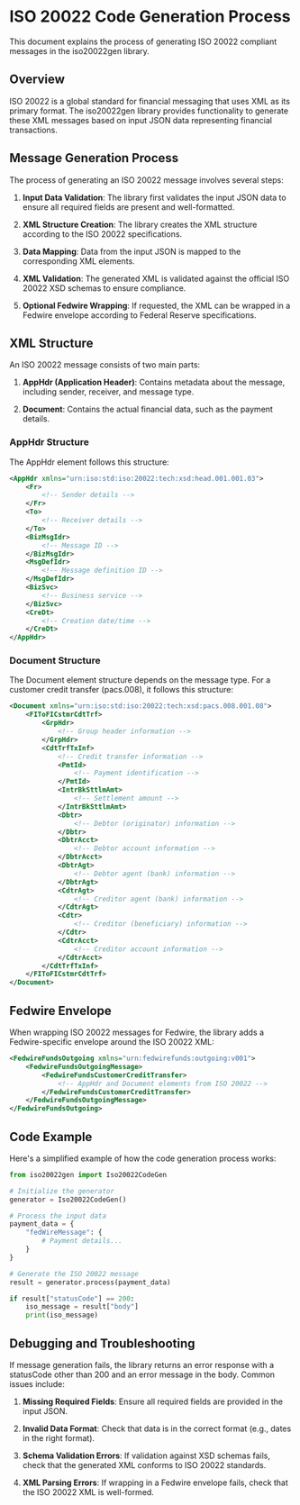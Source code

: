 # ISO 20022 Code Generation Process

This document explains the process of generating ISO 20022 compliant messages in the iso20022gen library.

## Overview

ISO 20022 is a global standard for financial messaging that uses XML as its primary format. The iso20022gen library provides functionality to generate these XML messages based on input JSON data representing financial transactions.

## Message Generation Process

The process of generating an ISO 20022 message involves several steps:

1. **Input Data Validation**: The library first validates the input JSON data to ensure all required fields are present and well-formatted.

2. **XML Structure Creation**: The library creates the XML structure according to the ISO 20022 specifications.

3. **Data Mapping**: Data from the input JSON is mapped to the corresponding XML elements.

4. **XML Validation**: The generated XML is validated against the official ISO 20022 XSD schemas to ensure compliance.

5. **Optional Fedwire Wrapping**: If requested, the XML can be wrapped in a Fedwire envelope according to Federal Reserve specifications.

## XML Structure

An ISO 20022 message consists of two main parts:

1. **AppHdr (Application Header)**: Contains metadata about the message, including sender, receiver, and message type.

2. **Document**: Contains the actual financial data, such as the payment details.

### AppHdr Structure

The AppHdr element follows this structure:

```xml
<AppHdr xmlns="urn:iso:std:iso:20022:tech:xsd:head.001.001.03">
    <Fr>
        <!-- Sender details -->
    </Fr>
    <To>
        <!-- Receiver details -->
    </To>
    <BizMsgIdr>
        <!-- Message ID -->
    </BizMsgIdr>
    <MsgDefIdr>
        <!-- Message definition ID -->
    </MsgDefIdr>
    <BizSvc>
        <!-- Business service -->
    </BizSvc>
    <CreDt>
        <!-- Creation date/time -->
    </CreDt>
</AppHdr>
```

### Document Structure

The Document element structure depends on the message type. For a customer credit transfer (pacs.008), it follows this structure:

```xml
<Document xmlns="urn:iso:std:iso:20022:tech:xsd:pacs.008.001.08">
    <FIToFICstmrCdtTrf>
        <GrpHdr>
            <!-- Group header information -->
        </GrpHdr>
        <CdtTrfTxInf>
            <!-- Credit transfer information -->
            <PmtId>
                <!-- Payment identification -->
            </PmtId>
            <IntrBkSttlmAmt>
                <!-- Settlement amount -->
            </IntrBkSttlmAmt>
            <Dbtr>
                <!-- Debtor (originator) information -->
            </Dbtr>
            <DbtrAcct>
                <!-- Debtor account information -->
            </DbtrAcct>
            <DbtrAgt>
                <!-- Debtor agent (bank) information -->
            </DbtrAgt>
            <CdtrAgt>
                <!-- Creditor agent (bank) information -->
            </CdtrAgt>
            <Cdtr>
                <!-- Creditor (beneficiary) information -->
            </Cdtr>
            <CdtrAcct>
                <!-- Creditor account information -->
            </CdtrAcct>
        </CdtTrfTxInf>
    </FIToFICstmrCdtTrf>
</Document>
```

## Fedwire Envelope

When wrapping ISO 20022 messages for Fedwire, the library adds a Fedwire-specific envelope around the ISO 20022 XML:

```xml
<FedwireFundsOutgoing xmlns="urn:fedwirefunds:outgoing:v001">
    <FedwireFundsOutgoingMessage>
        <FedwireFundsCustomerCreditTransfer>
            <!-- AppHdr and Document elements from ISO 20022 -->
        </FedwireFundsCustomerCreditTransfer>
    </FedwireFundsOutgoingMessage>
</FedwireFundsOutgoing>
```

## Code Example

Here's a simplified example of how the code generation process works:

```python
from iso20022gen import Iso20022CodeGen

# Initialize the generator
generator = Iso20022CodeGen()

# Process the input data
payment_data = {
    "fedWireMessage": {
        # Payment details...
    }
}

# Generate the ISO 20022 message
result = generator.process(payment_data)

if result["statusCode"] == 200:
    iso_message = result["body"]
    print(iso_message)
```

## Debugging and Troubleshooting

If message generation fails, the library returns an error response with a statusCode other than 200 and an error message in the body. Common issues include:

1. **Missing Required Fields**: Ensure all required fields are provided in the input JSON.

2. **Invalid Data Format**: Check that data is in the correct format (e.g., dates in the right format).

3. **Schema Validation Errors**: If validation against XSD schemas fails, check that the generated XML conforms to ISO 20022 standards.

4. **XML Parsing Errors**: If wrapping in a Fedwire envelope fails, check that the ISO 20022 XML is well-formed. 